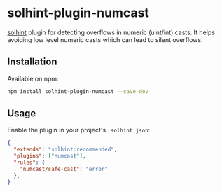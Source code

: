 # solhint-plugin-numcast

[solhint](https://protofire.github.io/solhint/) plugin for detecting overflows in numeric (uint/int) casts. It helps avoiding low level numeric casts which can lead to silent overflows.

## Installation

Available on npm:

```sh
npm install solhint-plugin-numcast --save-dev
```

## Usage

Enable the plugin in your project's `.solhint.json`:

```json
{
  "extends": "solhint:recommended",
  "plugins": ["numcast"],
  "rules": {
    "numcast/safe-cast": "error"
  },
}
```
